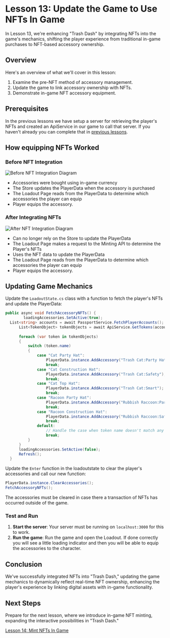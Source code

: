 # Lesson 13: Update the Game to Use NFTs In Game
In Lesson 13, we're enhancing "Trash Dash" by integrating NFTs into the game's mechanics, shifting the player experience from traditional in-game purchases to NFT-based accessory ownership.

## Overview
Here's an overview of what we'll cover in this lesson:
1. Examine the pre-NFT method of accessory management.
2. Update the game to link accessory ownership with NFTs.
3. Demonstrate in-game NFT accessory equipment.

## Prerequisites
In the previous lessons we have setup a server for retrieving the player's NFTs and created an ApiService in our game to call that server. If you haven't already you can complete that in [previous lessons](../12-Display-the-Players-NFTs/README.md).

## How equipping NFTs Worked

### Before NFT Integration
![Before NFT Integration Diagram](./EquipNFTsDiagramOld.png)
- Accessories were bought using in-game currency
- The Store updates the PlayerData when the accessory is purchased
- The Loadout Page reads from the PlayerData to determine which accessories the player can equip
- Player equips the accessory.

### After Integrating NFTs
![After NFT Integration Diagram](./EquipNFTsDiagramNew.png)
- Can no longer rely on the Store to update the PlayerData
- The Loadout Page makes a request to the Minting API to determine the Player's NFTs
- Uses the NFT data to update the PlayerData
- The Loadout Page reads from the PlayerData to determine which accessories the player can equip
- Player equips the accessory.

## Updating Game Mechanics

Update the `LoadoutState.cs` class with a function to fetch the player's NFTs and update the PlayerData:

```csharp
public async void FetchAccessoryNFTs() {
        loadingAccessories.SetActive(true);
  List<string> accounts = await PassportService.FetchPlayerAccounts();
      List<TokenObject> tokenObjects = await ApiService.GetTokens(accounts[0]);
      
      foreach (var token in tokenObjects)
      {
          switch (token.name)
          {
              case "Cat Party Hat":
                  PlayerData.instance.AddAccessory("Trash Cat:Party Hat");
                  break;
              case "Cat Construction Hat":
                  PlayerData.instance.AddAccessory("Trash Cat:Safety");
                  break;
              case "Cat Top Hat":
                  PlayerData.instance.AddAccessory("Trash Cat:Smart");
                  break;
              case "Racoon Party Hat":
                  PlayerData.instance.AddAccessory("Rubbish Raccoon:Party Hat");
                  break;
              case "Racoon Construction Hat":
                  PlayerData.instance.AddAccessory("Rubbish Raccoon:Safety");
                  break;
              default:
                  // Handle the case when token name doesn't match any known value
                  break;
          }
      }
      loadingAccessories.SetActive(false);
      Refresh();
  }
```

Update the `Enter` function in the loadoutstate to clear the player's accessories and call our new function:

```csharp
PlayerData.instance.ClearAccessories();
FetchAccessoryNFTs();
```
The accessories must be cleared in case there a transaction of NFTs has occurred outside of the game.

### Test and Run
1. **Start the server**: Your server must be running on `localhost:3000` for this to work.
2. **Run the game**: Run the game and open the Loadout. If done correctly you will see a little loading indicator and then you will be able to equip the accessories to the character.

## Conclusion
We've successfully integrated NFTs into "Trash Dash," updating the game mechanics to dynamically reflect real-time NFT ownership, enhancing the player's experience by linking digital assets with in-game functionality.

## Next Steps
Prepare for the next lesson, where we introduce in-game NFT minting, expanding the interactive possibilities in "Trash Dash."

[Lesson 14: Mint NFTs In Game](../14-Mint-NFTs-In-Game/README.md)
